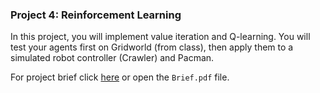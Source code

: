 
### Project 4: Reinforcement Learning
In this project, you will implement value iteration and Q-learning. You will test your agents first on Gridworld (from class), then apply them to a simulated robot controller (Crawler) and Pacman.

For project brief click [here](https://inst.eecs.berkeley.edu/~cs188/su22/project4/) or open the `Brief.pdf` file.
